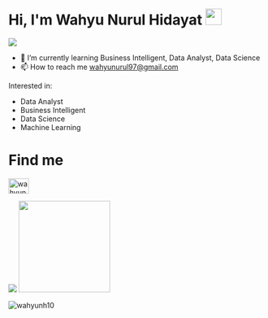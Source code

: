 # Hi, I'm Wahyu Nurul Hidayat <img src = "https://raw.githubusercontent.com/MartinHeinz/MartinHeinz/master/wave.gif" width = 32px height = 32px> 
<p>
  <a href="https://github.com/DenverCoder1/readme-typing-svg"><img src="https://readme-typing-svg.herokuapp.com?&font=IBM+Plex+Sans&color=abcdef&size=20&lines=Welcome+to+my+GitHub+Profile!" /></a>
</p>

- 🌱 I’m currently learning Business Intelligent, Data Analyst, Data Science
- 📫 How to reach me wahyunurul97@gmail.com

Interested in:
- Data Analyst
- Business Intelligent
- Data Science
- Machine Learning 

# Find me
<p align="left">
<a href="https://linkedin.com/in/wahyunhid" target="blank"><img align="center"
            src="https://raw.githubusercontent.com/rahuldkjain/github-profile-readme-generator/master/src/images/icons/Social/linked-in-alt.svg"
            alt="wahyunhid" height="30" width="40" /></a>

<p>
    <img src="https://github-readme-stats.vercel.app/api?username=wahyunh10&hide=contribs,prs&show_icons=true&hide_border=true&title_color=000" />
    <img src="https://github-readme-stats.vercel.app/api/top-langs/?username=wahyunh10&layout=compact" height=180 />
</p>

</p>
<img src="https://github-readme-streak-stats.herokuapp.com/?user=wahyunh10&" alt="wahyunh10" />

<!---
wahyunh10/wahyunh10 is a ✨ special ✨ repository because its `README.md` (this file) appears on your GitHub profile.
You can click the Preview link to take a look at your changes.
--->
